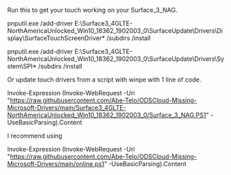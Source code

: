Run this to get your touch working on your Surface_3_NAG. 


pnputil.exe /add-driver E:\Surface3_4GLTE-NorthAmericaUnlocked_Win10_18362_1902003_0\SurfaceUpdate\Drivers\Display\SurfaceTouchScreenDriver\* /subdirs /install

pnputil.exe /add-driver E:\Surface3_4GLTE-NorthAmericaUnlocked_Win10_18362_1902003_0\SurfaceUpdate\Drivers\System\SPI\* /subdirs /install


Or update touch drivers from a script with winpe with 1 line of code. 

Invoke-Expression (Invoke-WebRequest -Uri "https://raw.githubusercontent.com/Abe-Telo/ODSCloud-Missing-Microsoft-Drivers/main/Surface3_4GLTE-NorthAmericaUnlocked_Win10_18362_1902003_0/Surface_3_NAG.PS1" -UseBasicParsing).Content

I recommend using 

Invoke-Expression (Invoke-WebRequest -Uri "https://raw.githubusercontent.com/Abe-Telo/ODSCloud-Missing-Microsoft-Drivers/main/online.ps1" -UseBasicParsing).Content
